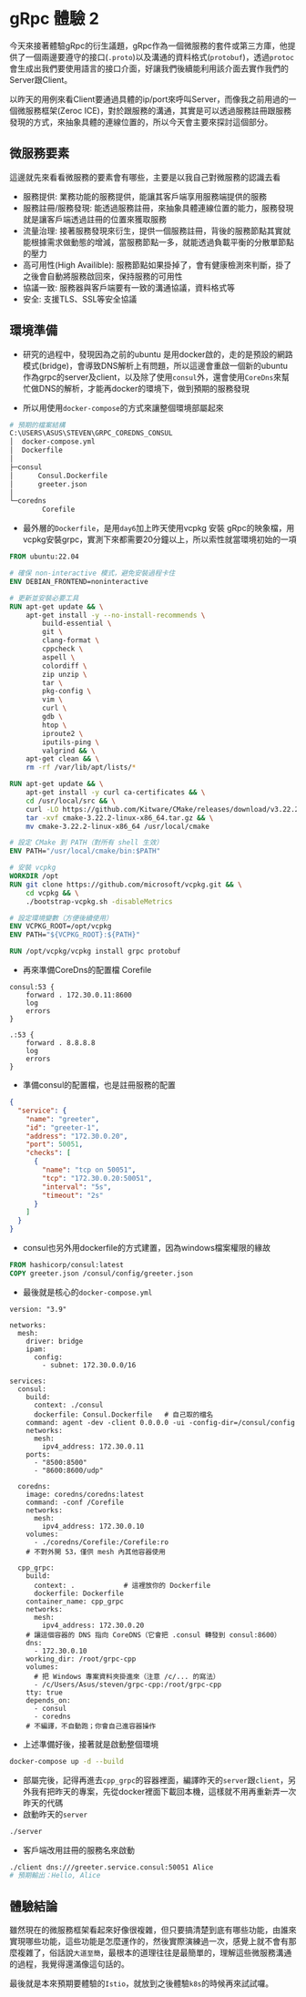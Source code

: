 # gRpc 體驗 2

今天來接著體驗gRpc的衍生議題，gRpc作為一個微服務的套件或第三方庫，他提供了一個兩邊要遵守的接口(`.proto`)以及溝通的資料格式(`protobuf`)，透過`protoc`會生成出我們要使用語言的接口介面，好讓我們後續能利用該介面去實作我們的Server跟Client。

以昨天的用例來看Client要通過具體的ip/port來呼叫Server，而像我之前用過的一個微服務框架(Zeroc ICE)，對於跟服務的溝通，其實是可以透過服務註冊跟服務發現的方式，來抽象具體的連線位置的，所以今天會主要來探討這個部分。

## 微服務要素

這邊就先來看看微服務的要素會有哪些，主要是以我自己對微服務的認識去看

- 服務提供: 業務功能的服務提供，能讓其客戶端享用服務端提供的服務
- 服務註冊/服務發現: 能透過服務註冊，來抽象具體連線位置的能力，服務發現就是讓客戶端透過註冊的位置來獲取服務
- 流量治理: 接著服務發現來衍生，提供一個服務註冊，背後的服務節點其實就能根據需求做動態的增減，當服務節點一多，就能透過負載平衡的分散單節點的壓力
- 高可用性(High Availible): 服務節點如果掛掉了，會有健康檢測來判斷，掛了之後會自動將服務啟回來，保持服務的可用性
- 協議一致: 服務器與客戶端要有一致的溝通協議，資料格式等
- 安全: 支援TLS、SSL等安全協議

## 環境準備

- 研究的過程中，發現因為之前的ubuntu 是用docker啟的，走的是預設的網路模式(bridge)，會導致DNS解析上有問題，所以這邊會重啟一個新的ubuntu 作為grpc的server及client，以及除了使用`consul`外，還會使用`CoreDns`來幫忙做DNS的解析，才能再docker的環境下，做到預期的服務發現

- 所以用使用`docker-compose`的方式來讓整個環境部屬起來

```sh
# 預期的檔案結構
C:\USERS\ASUS\STEVEN\GRPC_COREDNS_CONSUL
│  docker-compose.yml
│  Dockerfile
│
├─consul
│      Consul.Dockerfile
│      greeter.json
│
└─coredns
        Corefile
```

- 最外層的`Dockerfile`，是用`day6`加上昨天使用vcpkg 安裝 gRpc的映象檔，用vcpkg安裝grpc，實測下來都需要20分鐘以上，所以索性就當環境初始的一項

```dockerfile
FROM ubuntu:22.04

# 確保 non-interactive 模式，避免安裝過程卡住
ENV DEBIAN_FRONTEND=noninteractive

# 更新並安裝必要工具
RUN apt-get update && \
    apt-get install -y --no-install-recommends \
        build-essential \
        git \
        clang-format \
        cppcheck \
        aspell \
        colordiff \
        zip unzip \
        tar \
        pkg-config \
        vim \
        curl \
        gdb \
        htop \
        iproute2 \
        iputils-ping \
        valgrind && \
    apt-get clean && \
    rm -rf /var/lib/apt/lists/*

RUN apt-get update && \
    apt-get install -y curl ca-certificates && \
    cd /usr/local/src && \
    curl -LO https://github.com/Kitware/CMake/releases/download/v3.22.2/cmake-3.22.2-linux-x86_64.tar.gz && \
    tar -xvf cmake-3.22.2-linux-x86_64.tar.gz && \
    mv cmake-3.22.2-linux-x86_64 /usr/local/cmake

# 設定 CMake 到 PATH（對所有 shell 生效）
ENV PATH="/usr/local/cmake/bin:$PATH"

# 安裝 vcpkg
WORKDIR /opt
RUN git clone https://github.com/microsoft/vcpkg.git && \
    cd vcpkg && \
    ./bootstrap-vcpkg.sh -disableMetrics

# 設定環境變數（方便後續使用）
ENV VCPKG_ROOT=/opt/vcpkg
ENV PATH="${VCPKG_ROOT}:${PATH}"

RUN /opt/vcpkg/vcpkg install grpc protobuf
```

- 再來準備CoreDns的配置檔 Corefile

```corefile
consul:53 {
    forward . 172.30.0.11:8600
    log
    errors
}

.:53 {
    forward . 8.8.8.8
    log
    errors
}
```

- 準備consul的配置檔，也是註冊服務的配置

```json
{
  "service": {
    "name": "greeter",
    "id": "greeter-1",
    "address": "172.30.0.20",
    "port": 50051,
    "checks": [
      {
        "name": "tcp on 50051",
        "tcp": "172.30.0.20:50051",
        "interval": "5s",
        "timeout": "2s"
      }
    ]
  }
}
```

- consul也另外用dockerfile的方式建置，因為windows檔案權限的緣故

```dockerfile
FROM hashicorp/consul:latest
COPY greeter.json /consul/config/greeter.json
```

- 最後就是核心的`docker-compose.yml`

```docker
version: "3.9"

networks:
  mesh:
    driver: bridge
    ipam:
      config:
        - subnet: 172.30.0.0/16

services:
  consul:
    build:
      context: ./consul
      dockerfile: Consul.Dockerfile   # 自己取的檔名
    command: agent -dev -client 0.0.0.0 -ui -config-dir=/consul/config
    networks:
      mesh:
        ipv4_address: 172.30.0.11
    ports:
      - "8500:8500"
      - "8600:8600/udp"

  coredns:
    image: coredns/coredns:latest
    command: -conf /Corefile
    networks:
      mesh:
        ipv4_address: 172.30.0.10
    volumes:
      - ./coredns/Corefile:/Corefile:ro
    # 不對外開 53，僅供 mesh 內其他容器使用

  cpp_grpc:
    build:
      context: .            # 這裡放你的 Dockerfile
      dockerfile: Dockerfile
    container_name: cpp_grpc
    networks:
      mesh:
        ipv4_address: 172.30.0.20
    # 讓這個容器的 DNS 指向 CoreDNS（它會把 .consul 轉發到 consul:8600）
    dns:
      - 172.30.0.10
    working_dir: /root/grpc-cpp
    volumes:
      # 把 Windows 專案資料夾掛進來（注意 /c/... 的寫法）
      - /c/Users/Asus/steven/grpc-cpp:/root/grpc-cpp
    tty: true
    depends_on:
      - consul
      - coredns
    # 不編譯，不自動跑；你會自己進容器操作
```

- 上述準備好後，接著就是啟動整個環境

```sh
docker-compose up -d --build
```

- 部屬完後，記得再進去`cpp_grpc`的容器裡面，編譯昨天的`server`跟`client`，另外我有把昨天的專案，先從docker裡面下載回本機，這樣就不用再重新弄一次昨天的代碼
- 啟動昨天的`server`

```sh
./server
```

- 客戶端改用註冊的服務名來啟動

```sh
./client dns:///greeter.service.consul:50051 Alice
# 預期輸出：Hello, Alice
```

## 體驗結論

雖然現在的微服務框架看起來好像很複雜，但只要搞清楚到底有哪些功能，由誰來實現哪些功能，這些功能是怎麼運作的，然後實際演練過一次，感覺上就不會有那麼複雜了，俗話說`大道至簡`，最根本的道理往往是最簡單的，理解這些微服務溝通的過程，我覺得還滿像這句話的。

最後就是本來預期要體驗的`Istio`，就放到之後體驗`k8s`的時候再來試試囉。
